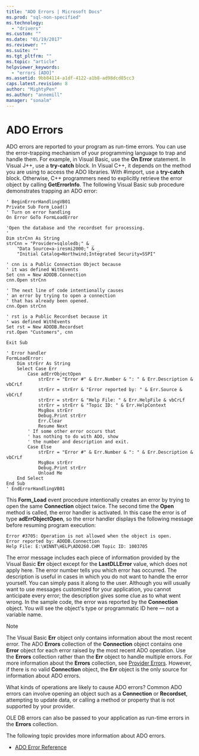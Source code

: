 ```yaml
---
title: "ADO Errors | Microsoft Docs"
ms.prod: "sql-non-specified"
ms.technology:
  - "drivers"
ms.custom: ""
ms.date: "01/19/2017"
ms.reviewer: ""
ms.suite: ""
ms.tgt_pltfrm: ""
ms.topic: "article"
helpviewer_keywords: 
  - "errors [ADO]"
ms.assetid: 9bb84114-a1df-4122-a1b8-ad98dcd85cc3
caps.latest.revision: 8
author: "MightyPen"
ms.author: "annemill"
manager: "sonalm"
---
```

# ADO Errors
ADO errors are reported to your program as run-time errors. You can use the error-trapping mechanism of your programming language to trap and handle them. For example, in Visual Basic, use the **On Error** statement. In Visual J++, use a **try-catch** block. In Visual C++, it depends on the method you are using to access the ADO libraries. With #import, use a **try-catch** block. Otherwise, C++ programmers need to explicitly retrieve the error object by calling **GetErrorInfo**. The following Visual Basic sub procedure demonstrates trapping an ADO error:  
  
```  
' BeginErrorHandlingVB01  
Private Sub Form_Load()  
' Turn on error handling  
On Error GoTo FormLoadError  
  
'Open the database and the recordset for processing.  
'  
Dim strCnn As String  
strCnn = "Provider=sqloledb;" & _  
    "Data Source=a-iresmi2000;" & _  
    "Initial Catalog=Northwind;Integrated Security=SSPI"  
  
' cnn is a Public Connection Object because  
' it was defined WithEvents  
Set cnn = New ADODB.Connection  
cnn.Open strCnn  
  
' The next line of code intentionally causes  
' an error by trying to open a connection  
' that has already been opened.  
cnn.Open strCnn  
  
' rst is a Public Recordset because it  
' was defined WithEvents  
Set rst = New ADODB.Recordset  
rst.Open "Customers", cnn  
  
Exit Sub  
  
' Error handler  
FormLoadError:  
    Dim strErr As String  
    Select Case Err  
        Case adErrObjectOpen  
            strErr = "Error #" & Err.Number & ": " & Err.Description & vbCrLf  
            strErr = strErr & "Error reported by: " & Err.Source & vbCrLf  
            strErr = strErr & "Help File: " & Err.HelpFile & vbCrLf  
            strErr = strErr & "Topic ID: " & Err.HelpContext  
            MsgBox strErr  
            Debug.Print strErr  
            Err.Clear  
            Resume Next  
        ' If some other error occurs that  
        ' has nothing to do with ADO, show  
        ' the number and description and exit.  
        Case Else  
            strErr = "Error #" & Err.Number & ": " & Err.Description & vbCrLf  
            MsgBox strErr  
            Debug.Print strErr  
            Unload Me  
    End Select  
End Sub  
' EndErrorHandlingVB01  
```  
  
 This **Form_Load** event procedure intentionally creates an error by trying to open the same **Connection** object twice. The second time the **Open** method is called, the error handler is activated. In this case the error is of type **adErrObjectOpen**, so the error handler displays the following message before resuming program execution:  
  
```  
Error #3705: Operation is not allowed when the object is open.  
Error reported by: ADODB.Connection  
Help File: E:\WINNT\HELP\ADO260.CHM Topic ID: 1003705  
```  
  
 The error message includes each piece of information provided by the Visual Basic **Err** object except for the **LastDLLError** value, which does not apply here. The error number tells you which error has occurred. The description is useful in cases in which you do not want to handle the error yourself. You can simply pass it along to the user. Although you will usually want to use messages customized for your application, you cannot anticipate every error; the description gives some clue as to what went wrong. In the sample code, the error was reported by the **Connection** object. You will see the object's type or programmatic ID here — not a variable name.  
  
> [!NOTE]
>  The Visual Basic **Err** object only contains information about the most recent error. The ADO **Errors** collection of the **Connection** object contains one **Error** object for each error raised by the most recent ADO operation. Use the **Errors** collection rather than the **Err** object to handle multiple errors. For more information about the **Errors** collection, see [Provider Errors](../../../ado/guide/data/provider-errors.md). However, if there is no valid **Connection** object, the **Err** object is the only source for information about ADO errors.  
  
 What kinds of operations are likely to cause ADO errors? Common ADO errors can involve opening an object such as a **Connection** or **Recordset**, attempting to update data, or calling a method or property that is not supported by your provider.  
  
 OLE DB errors can also be passed to your application as run-time errors in the **Errors** collection.  
  
 The following topic provides more information about ADO errors.  
  
-   [ADO Error Reference](../../../ado/guide/data/ado-error-reference.md)